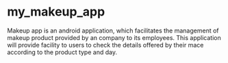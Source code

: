 # my_makeup_app
Makeup app is an android application, which facilitates the management of makeup product provided by an company to its employees. This application will provide facility to users to check the details offered by their mace according to the product type and day. 
